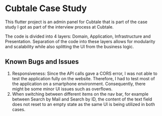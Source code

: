 # Cubtale Case Study

This flutter project is an admin panel for Cubtale that is part of the case study I got as part of the interview process at Cubtale.

The code is divided into 4 layers: Domain, Application, Infrastructure and Presentation. Separation of the code into these layers allows for modularity and scalability while also splitting the UI from the business logic.

## Known Bugs and Issues
1. Responsiveness: Since the API calls gave a CORS error, I was not able to test the application fully on the website. Therefore, I had to test most of the application on a smartphone environment. Consequently, there might be some minor UI issues such as overflows.
2. When switching between different items on the nav bar, for example between Search by Mail and Search by ID, the content of the text field does not reset to an empty state as the same UI is being utilized in both cases.
